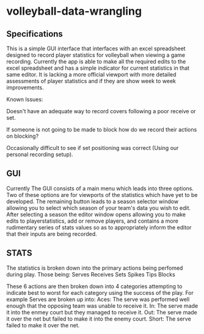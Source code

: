 # volleyball-data-wrangling


## Specifications
This is a simple GUI interface that interfaces with an excel spreadsheet designed to record player statistics for volleyball when viewing a game recording.
Currently the app is able to make all the required edits to the excel spreadsheet and has a simple indicator for current statistics in that same editor. It is lacking a more official viewport with more detailed assessments of player statistics and if they are show week to week improvements.

Known Issues:

Doesn't have an adequate way to record covers following a poor receive or set.

If someone is not going to be made to block how do we record their actions on blocking?

Occasionally difficult to see if set positioning was correct (Using our personal recording setup).


## GUI 
Currently The GUI consists of a main menu which leads into three options. Two of these options are for viewports of the statistics which have yet to be developed. The remaining button leads to a season selector window allowing you to select which season of your team's data you wish to edit. After selecting a season the editor window opens allowing you to make edits to playerstatistics, add or remove players, and contains a more rudimentary series of stats values so as to appropriately inform the editor that their inputs are being recorded.

## STATS
The statistics is broken down into the primary actions being perfomed during play. Those being:
Serves
Receives
Sets
Spikes
Tips
Blocks

These 6 actions are then broken down into 4 categories attempting to indicate best to worst for each category using the success of the play.
For example Serves are broken up into:
Aces: The serve was performed well enough that the opposing team was unable to receive it.
In: The serve made it into the enmey court but they managed to receive it.
Out: The serve made it over the net but failed to make it into the enemy court.
Short: The serve failed to make it over the net.
